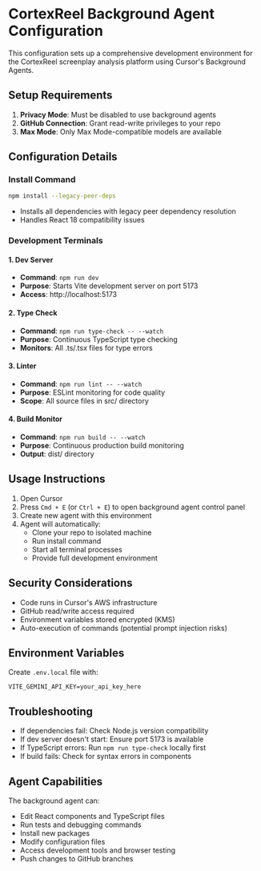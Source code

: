 # CortexReel Background Agent Configuration

This configuration sets up a comprehensive development environment for the CortexReel screenplay analysis platform using Cursor's Background Agents.

## Setup Requirements

1. **Privacy Mode**: Must be disabled to use background agents
2. **GitHub Connection**: Grant read-write privileges to your repo
3. **Max Mode**: Only Max Mode-compatible models are available

## Configuration Details

### Install Command
```bash
npm install --legacy-peer-deps
```
- Installs all dependencies with legacy peer dependency resolution
- Handles React 18 compatibility issues

### Development Terminals

#### 1. Dev Server
- **Command**: `npm run dev`
- **Purpose**: Starts Vite development server on port 5173
- **Access**: http://localhost:5173

#### 2. Type Check
- **Command**: `npm run type-check -- --watch`
- **Purpose**: Continuous TypeScript type checking
- **Monitors**: All .ts/.tsx files for type errors

#### 3. Linter
- **Command**: `npm run lint -- --watch`
- **Purpose**: ESLint monitoring for code quality
- **Scope**: All source files in src/ directory

#### 4. Build Monitor
- **Command**: `npm run build -- --watch`
- **Purpose**: Continuous production build monitoring
- **Output**: dist/ directory

## Usage Instructions

1. Open Cursor
2. Press `Cmd + E` (or `Ctrl + E`) to open background agent control panel
3. Create new agent with this environment
4. Agent will automatically:
   - Clone your repo to isolated machine
   - Run install command
   - Start all terminal processes
   - Provide full development environment

## Security Considerations

- Code runs in Cursor's AWS infrastructure
- GitHub read/write access required
- Environment variables stored encrypted (KMS)
- Auto-execution of commands (potential prompt injection risks)

## Environment Variables

Create `.env.local` file with:
```env
VITE_GEMINI_API_KEY=your_api_key_here
```

## Troubleshooting

- If dependencies fail: Check Node.js version compatibility
- If dev server doesn't start: Ensure port 5173 is available
- If TypeScript errors: Run `npm run type-check` locally first
- If build fails: Check for syntax errors in components

## Agent Capabilities

The background agent can:
- Edit React components and TypeScript files
- Run tests and debugging commands
- Install new packages
- Modify configuration files
- Access development tools and browser testing
- Push changes to GitHub branches 